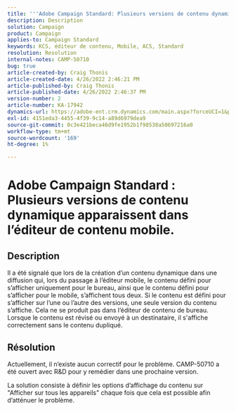 ```yaml
---
title: '''Adobe Campaign Standard: Plusieurs versions de contenu dynamique apparaissent dans l’éditeur de contenu mobile.'
description: Description
solution: Campaign
product: Campaign
applies-to: Campaign Standard
keywords: KCS, éditeur de contenu, Mobile, ACS, Standard
resolution: Resolution
internal-notes: CAMP-50710
bug: true
article-created-by: Craig Thonis
article-created-date: 4/26/2022 2:46:21 PM
article-published-by: Craig Thonis
article-published-date: 4/26/2022 2:46:37 PM
version-number: 2
article-number: KA-17942
dynamics-url: https://adobe-ent.crm.dynamics.com/main.aspx?forceUCI=1&pagetype=entityrecord&etn=knowledgearticle&id=bf9ea09f-6fc5-ec11-a7b6-0022480a10ee
exl-id: 4151eda3-4455-4f39-9c14-a89d6979dea9
source-git-commit: 0c3e421beca46d9fe1952b1f98538a50697216a0
workflow-type: tm+mt
source-wordcount: '169'
ht-degree: 1%

---
```


# Adobe Campaign Standard : Plusieurs versions de contenu dynamique apparaissent dans l’éditeur de contenu mobile.

## Description


Il a été signalé que lors de la création d’un contenu dynamique dans une diffusion qui, lors du passage à l’éditeur mobile, le contenu défini pour s’afficher uniquement pour le bureau, ainsi que le contenu défini pour s’afficher pour le mobile, s’affichent tous deux. Si le contenu est défini pour s’afficher sur l’une ou l’autre des versions, une seule version du contenu s’affiche. Cela ne se produit pas dans l’éditeur de contenu de bureau. Lorsque le contenu est révisé ou envoyé à un destinataire, il s&#39;affiche correctement sans le contenu dupliqué.


## Résolution


Actuellement, il n’existe aucun correctif pour le problème. CAMP-50710 a été ouvert avec R&amp;D pour y remédier dans une prochaine version.



La solution consiste à définir les options d’affichage du contenu sur &quot;Afficher sur tous les appareils&quot; chaque fois que cela est possible afin d’atténuer le problème.
